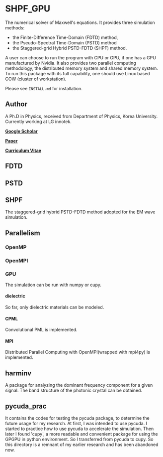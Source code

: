 # SHPF_GPU

The numerical solver of Maxwell's equations.
It provides three simulation methods: 

* the Finite-Difference Time-Domain (FDTD) method, 
* the Pseudo-Spectral Time-Domain (PSTD) method 
* the Staggered-grid Hybrid PSTD-FDTD (SHPF) method.

A user can choose to run the program with CPU or GPU, if one has a GPU manufactured by Nvidia.
It also provides two parallel computing methodology, the distributed memory system and shared memory system.
To run this package with its full capability, one should use Linux based COW (cluster of workstation).

Please see `INSTALL.md` for installation.

## Author
A Ph.D in Physics, received from Department of Physics, Korea University.
Currently working at LG innotek.

[**Google Scholar**](https://scholar.google.com/citations?user=iYm5ThEAAAAJ&hl=ko)

[**Paper**](https://doi.org/10.1016/j.cpc.2020.107631)

[**Curriculum Vitae**](/CV.pdf)

## FDTD
## PSTD
## SHPF
The staggered-grid hybrid PSTD-FDTD method adopted for the EM wave simulation.

## Parallelism
### OpenMP
### OpenMPI
### GPU
The simulation can be run with numpy or cupy.

#### dielectric
So far, only dielectric materials can be modeled.

#### CPML
Convolutional PML is implemented.

#### MPI
Distributed Parallel Computing with OpenMPI(wrapped with mpi4py) is implemented.

## harminv
A package for analyzing the dominant frequency component for a given signal.
The band structure of the photonic crystal can be obtained.

## pycuda_prac
It contains the codes for testing the pycuda package, to determine the future usage for my research.
At first, I was intended to use pycuda.
I started to practice how to use pycuda to accelerate the simulation.
Then later I found 'cupy', a more readable and convenient package for using the GPGPU in python environment.
So I transferred from pycuda to cupy.
So this directory is a remnant of my earlier research and has been abandoned now.

